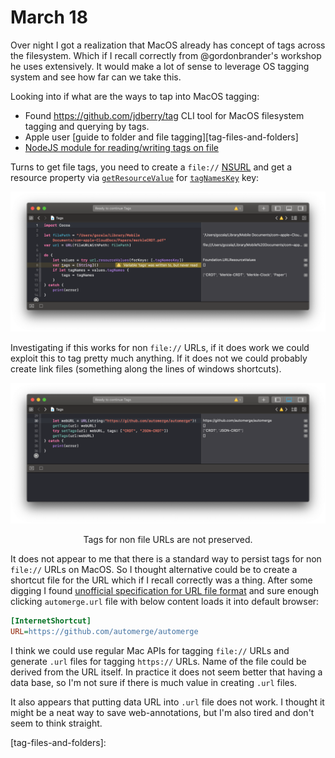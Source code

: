 # March 18

Over night I got a realization that MacOS already has concept of tags across the filesystem. Which if I recall correctly from @gordonbrander's workshop he uses extensively. It would make a lot of sense to leverage OS tagging system and see how far can we take this.



Looking into if what are the ways to tap into MacOS tagging:

- Found https://github.com/jdberry/tag CLI tool for MacOS filesystem tagging and querying by tags.
- Apple user [guide to folder and file tagging][tag-files-and-folders]
- [NodeJS module for reading/writing tags on file][osx-tag]

Turns to get file tags, you need to create a `file://` [NSURL][] and get a resource property via [`getResourceValue`][] for [`tagNamesKey`][] key:

![get-tags](get-tags.png)

Investigating if this works for non `file://` URLs, if it does work we could exploit this to tag pretty much anything. If it does not we could probably create link files (something along the lines of windows shortcuts).

![image-20200318132712271](image-20200318132712271.png)

<center>Tags for non file URLs are not preserved.</center>



It does not appear to me that there is a standard way to persist tags for non `file://` URLs on MacOS. So I thought alternative could be to create a shortcut file for the URL which if I recall correctly was a thing. After some digging I found [unofficial specification for URL file format][URL File Format] and sure enough clicking `automerge.url` file with below content loads it into default browser:

```ini
[InternetShortcut]
URL=https://github.com/automerge/automerge
```

 I think we could use regular Mac APIs for tagging `file://` URLs and generate `.url` files for tagging `https://` URLs. Name of the file could be derived from the URL itself. In practice it does not seem better that having a data base, so I'm not sure if there is much value in creating `.url` files.

It also appears that putting data URL into  `.url` file does not work. I thought it might be a neat way to save web-annotations, but I'm also tired and don't seem to think straight.



[guide for tagging]:https://support.apple.com/guide/mac-help/tag-files-and-folders-mchlp15236/mac
[osx-tag]:https://www.npmjs.com/package/osx-tag
[NSURL]:https://developer.apple.com/documentation/foundation/nsurl
[`tagNamesKey`]:https://developer.apple.com/documentation/foundation/urlresourcekey/1410718-tagnameskey
[`getResourceValue`]:https://developer.apple.com/documentation/foundation/nsurl/1408874-getresourcevalue
[URL File Format]:https://ipfs.io/ipfs/QmUJiTuH7ANkZZuBXe5N8ckbFFZcNYzKkwVk3igwAqgvPG/
[tag-files-and-folders]: 